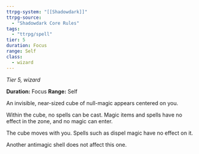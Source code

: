 ```yaml
---
ttrpg-system: "[[Shadowdark]]"
ttrpg-source: 
  - "Shadowdark Core Rules"
tags:
  - "ttrpg/spell"
tier: 5
duration: Focus
range: Self
class:
  - wizard
---
```

*Tier 5, wizard*

**Duration:** Focus
**Range:** Self

An invisible, near-sized cube of null-magic appears centered on you.

Within the cube, no spells can be cast. Magic items and spells have no effect in the zone, and no magic can enter.

The cube moves with you. Spells such as dispel magic have no effect on it.

Another antimagic shell does not affect this one.

